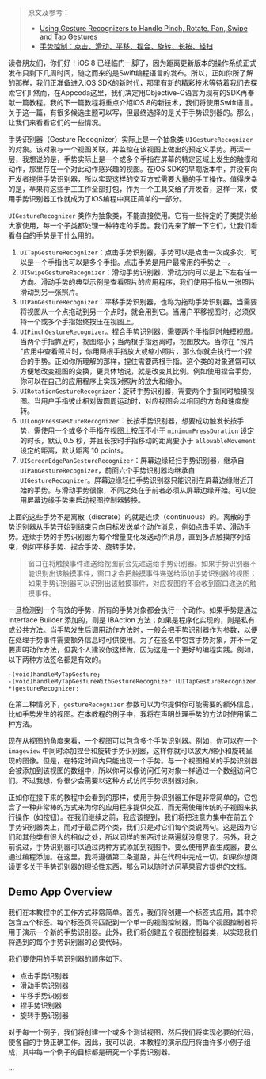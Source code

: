 > 原文及参考：
>
> * [Using Gesture Recognizers to Handle Pinch, Rotate, Pan, Swipe and Tap Gestures](https://www.appcoda.com/ios-gesture-recognizers/)
> * [手势控制：点击、滑动、平移、捏合、旋转、长按、轻扫](https://github.com/pro648/tips/wiki/%E6%89%8B%E5%8A%BF%E6%8E%A7%E5%88%B6%EF%BC%9A%E7%82%B9%E5%87%BB%E3%80%81%E6%BB%91%E5%8A%A8%E3%80%81%E5%B9%B3%E7%A7%BB%E3%80%81%E6%8D%8F%E5%90%88%E3%80%81%E6%97%8B%E8%BD%AC%E3%80%81%E9%95%BF%E6%8C%89%E3%80%81%E8%BD%BB%E6%89%AB)


读者朋友们，你们好！iOS 8 已经临门一脚了，因为距离更新版本的操作系统正式发布只剩下几周时间，随之而来的是Swift编程语言的发布。所以，正如你所了解的那样，我们正准备进入iOS SDK的新时代，那里有新的精彩技术等待着我们去探索它们! 然而，在Appcoda这里，我们决定用Objective-C语言为现有的SDK再奉献一篇教程。我的下一篇教程将重点介绍iOS 8的新技术，我们将使用Swift语言。关于这一篇，有很多候选主题可以写，但最终选择的是关于手势识别器的。那么，让我们来看看它们的一些情况。

手势识别器（Gesture Recognizer）实际上是一个抽象类 `UIGestureRecognizer` 的对象。该对象与一个视图关联，并监控在该视图上做出的预定义手势。再深一层，我想说的是，手势实际上是一个或多个手指在屏幕的特定区域上发生的触摸和动作，那里存在一个对此动作感兴趣的视图。在iOS SDK的早期版本中，并没有向开发者提供手势识别器，所以实现这样的交互方式需要大量的手工操作。值得庆幸的是，苹果将这些手工工作全部打包，作为一个工具交给了开发者，这样一来，使用手势识别器工作就成为了iOS编程中真正简单的一部分。

`UIGestureRecognizer` 类作为抽象类，不能直接使用。它有一些特定的子类提供给大家使用，每一个子类都处理一种特定的手势。我们先来了解一下它们，让我们看看各自的手势是干什么用的。

1. `UITapGestureRecognizer`：点击手势识别器，手势可以是点击一次或多次，可以是一个手指也可以是多个手指。点击手势是用户最常用的手势之一。
2. `UISwipeGestureRecognizer`：滑动手势识别器，滑动方向可以是上下左右任一方向。滑动手势的典型示例是查看照片的应用程序，我们使用手指从一张照片滑动到另一张照片。
3. `UIPanGestureRecognizer`：平移手势识别器，也称为拖动手势识别器。当需要将视图从一个点拖动到另一个点时，就会用到它。当用户平移视图时，必须保持一个或多个手指始终按压在视图上。
4. `UIPinchGestureRecognizer`。捏合手势识别器，需要两个手指同时触摸视图。当两个手指靠近时，视图缩小；当两根手指远离时，视图放大。当你在 "照片 "应用中查看照片时，你用两根手指放大或缩小照片，那么你就会执行一个捏合的手势。正如你所理解的那样，捏住需要两根手指。这个类的对象通常可以方便地改变视图的变换，更具体地说，就是改变其比例。例如使用捏合手势，你可以在自己的应用程序上实现对照片的放大和缩小。
5. `UIRotationGestureRecognizer`：旋转手势识别器，需要两个手指同时触摸视图。当用户手指彼此相对做圆周运动时，对应视图会以相同的方向和速度旋转。
6. `UILongPressGestureRecognizer`：长按手势识别器，想要成功触发长按手势，需使用一个或多个手指在视图上按压不小于 `minimumPressDuration` 设定的时长，默认 0.5 秒，并且长按时手指移动的距离要小于 `allowableMovement` 设定的距离，默认距离 10 points。
7. `UIScreenEdgePanGestureRecognizer`：屏幕边缘轻扫手势识别器，继承自 `UIPanGestureRecognizer`，前面六个手势识别器均继承自 `UIGestureRecognizer`。屏幕边缘轻扫手势识别器只能识别在屏幕边缘附近开始的手势。与滑动手势很像，不同之处在于前者必须从屏幕边缘开始。可以使用屏幕边缘手势来启动视图控制器转换。

上面的这些手势不是离散（discrete）的就是连续（continuous）的。离散的手势识别器从手势开始到结束只向目标发送单个动作消息，例如点击手势、滑动手势。连续手势的手势识别器为每个增量变化发送动作消息，直到多点触摸序列结束，例如平移手势、捏合手势、旋转手势。

> 窗口在将触摸事件递送给视图前会先递送给手势识别器。如果手势识别器不能识别出该触摸事件，窗口才会把触摸事件递送给添加手势识别器的视图；如果手势识别器可以识别出该触摸事件，对应视图将不会收到窗口递送的触摸事件。

一旦检测到一个有效的手势，所有的手势对象都会执行一个动作。如果手势是通过 Interface Builder 添加的，则是 IBAction 方法；如果是程序化实现的，则是私有或公共方法。当手势发生后调用动作方法时，一般会把手势识别器作为参数，以便在处理手势事件需要额外信息时可供使用。为了在签名中包含手势对象，并不一定要声明动作方法，但我个人建议你这样做，因为这是一个更好的编程实践。例如，以下两种方法签名都是有效的。

```objc
-(void)handleMyTapGesture;
-(void)handleMyTapGestureWithGestureRecognizer:(UITapGestureRecognizer *)gestureRecognizer;
```

在第二种情况下，`gestureRecognizer` 参数可以为你提供你可能需要的额外信息，比如手势发生的视图。在本教程的例子中，我将在声明处理手势的方法时使用第二种方法。

现在从视图的角度来看，一个视图可以包含多个手势识别器。例如，你可以在一个`imageview` 中同时添加捏合和旋转手势识别器，这样你就可以放大/缩小和旋转呈现的图像。但是，在特定时间内只能出现一个手势。与一个视图相关的手势识别器会被添加到该视图的数组中，所以你可以像访问任何对象一样通过一个数组访问它们。不过我想，你很少会需要以这种方式访问手势识别器对象。

正如你在接下来的教程中会看到的那样，使用手势识别器工作是非常简单的，它包含了一种非常棒的方式来为你的应用程序提供交互，而无需使用传统的子视图来执行操作（如按钮）。在我们继续之前，我应该提到，我们将把注意力集中在前五个手势识别器类上，而对于最后两个类，我们只是对它们每个类说两句。这是因为它们和其他类有很大的相似之处，所以同样的东西讨论两遍就没意思了。另外，我之前说过，手势识别器可以通过两种方式添加到视图中。要么使用界面生成器，要么通过编程添加。在这里，我将遵循第二条道路，并在代码中完成一切。如果你想阅读更多关于手势识别器的理论性东西，那么可以随时访问苹果官方提供的文档。

## Demo App Overview

我们在本教程中的工作方式非常简单。首先，我们将创建一个标签式应用，其中将包含五个标签。每个标签页将匹配到一个单一的视图控制器，而每个视图控制器将用于演示一个新的手势识别器。此外，我们将创建五个视图控制器类，以实现我们将遇到的每个手势识别器的必要代码。

我们要使用的手势识别器的顺序如下。

* 点击手势识别器
* 滑动手势识别器
* 平移手势识别器
* 捏手势识别器
* 旋转手势识别器

对于每一个例子，我们将创建一个或多个测试视图，然后我们将实现必要的代码，使各自的手势正确工作。因此，我可以说，本教程的演示应用将由许多小例子组成，其中每一个例子的目标都是研究一个手势识别器。



...

